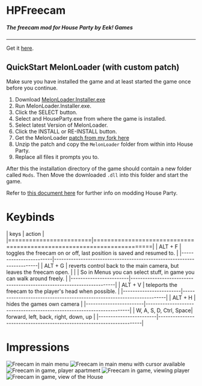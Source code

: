 # HPFreecam
##### The freecam mod for House Party by Eek! Games
<hr>

Get it [here](https://github.com/CamelCaseName/HPFreecam/releases/latest). 

## QuickStart MelonLoader (with custom patch)

Make sure you have installed the game and at least started the game once before you continue.

1. Download [MelonLoader.Installer.exe](https://github.com/HerpDerpinstine/MelonLoader/releases/latest/download/MelonLoader.Installer.exe)
2. Run MelonLoader.Installer.exe.
3. Click the SELECT button.
4. Select and HouseParty.exe from where the game is installed.
5. Select latest Version of MelonLoader.
6. Click the INSTALL or RE-INSTALL button.
7. Get the MelonLoader [patch from my fork here](https://github.com/CamelCaseName/MelonLoader/releases/latest/download/MelonLoaderPatch.zip)
8. Unzip the patch and copy the `MelonLoader` folder from within into House Party.
9. Replace all files it prompts you to.

After this the installation directory of the game should contain a new folder called `Mods`.
Then Move the downloaded `.dll` into this folder and start the game.

Refer to [this document here](https://github.com/0x78f1935/HPMods) for further info on modding House Party.

# Keybinds


| keys                   | action                                                                |
|========================|=======================================================================|
| ALT + F                | toggles the freecam on or off, last position is saved and resumed to. |
|------------------------|-----------------------------------------------------------------------|
| ALT + G                | reverts control back to the main camera, but leaves the freecam open. |
|                        | So in Menus you can select stuff, in game you can walk around freely. |
|------------------------|-----------------------------------------------------------------------|
| ALT + V                | teleports the freecam to the player's head when possible.             |
|------------------------|-----------------------------------------------------------------------|
| ALT + H                | hides the games own camera                                            |
|------------------------|-----------------------------------------------------------------------|
| W, A, S, D, Ctrl, Space| forward, left, back, right, down, up                                  |
|------------------------|-----------------------------------------------------------------------|

# Impressions

![Freecam in main menu](https://user-images.githubusercontent.com/48067449/163736511-a13cad20-1213-4a7e-8c57-a289b1f9e7ca.png)
![Freecam in main menu with cursor available](https://user-images.githubusercontent.com/48067449/163736514-d95bc351-0271-4787-894b-e2eaccfdb407.png)
![Freecam in game, player apartment](https://user-images.githubusercontent.com/48067449/163736541-4ada6d53-a65a-4d78-9236-26e0946ba85c.png)
![Freecam in game, viewing player](https://user-images.githubusercontent.com/48067449/163736555-1b04a25b-4682-440a-8182-cb1964ae4f51.png)
![Freecam in game, view of the House](https://user-images.githubusercontent.com/48067449/163736581-9aaf0f92-dca0-454a-93b3-492bedf2e550.png)
